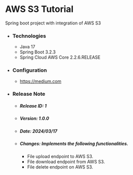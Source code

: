 # AWS S3 Tutorial
Spring boot project with integration of AWS S3

* ### Technologies
  * Java 17
  * Spring Boot 3.2.3
  * Spring Cloud AWS Core 2.2.6.RELEASE
  
* ### Configuration
  * https://medium.com
  
* ### Release Note
  * ##### Release ID: 1
  * ##### Version: 1.0.0
  * ##### Date: 2024/03/17
  * ##### Changes: Implements the following functionalities.
    * File upload endpoint to AWS S3.
    * File download endpoint from AWS S3.
    * File delete endpoint on AWS S3.
